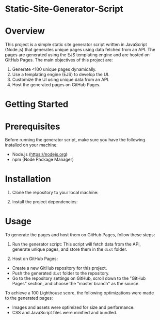 # Static-Site-Generator-Script

# Overview

This project is a simple static site generator script written in JavaScript (Node.js) that generates unique pages using data fetched from an API. The pages are generated using the EJS templating engine and are hosted on GitHub Pages. The main objectives of this project are:

1. Generate <100 unique pages dynamically.
2. Use a templating engine (EJS) to develop the UI.
3. Customize the UI using unique data from an API.
4. Host the generated pages on GitHub Pages.

# Getting Started

# Prerequisites

Before running the generator script, make sure you have the following installed on your machine:

- Node.js (https://nodejs.org)
- npm (Node Package Manager)

# Installation

1. Clone the repository to your local machine:
   
2. Install the project dependencies:

# Usage

To generate the pages and host them on GitHub Pages, follow these steps:

1. Run the generator script:
This script will fetch data from the API, generate unique pages, and store them in the `dist` folder.

2. Host on GitHub Pages:

- Create a new GitHub repository for this project.
- Push the generated `dist` folder to the repository.
- Go to the repository settings on GitHub, scroll down to the "GitHub Pages" section, and choose the "master branch" as the source.


To achieve a 100 Lighthouse score, the following optimizations were made to the generated pages:

- Images and assets were optimized for size and performance.
- CSS and JavaScript files were minified and bundled.






